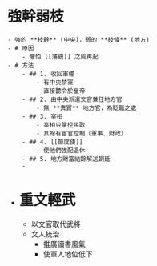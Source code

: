 # 強幹弱枝
	- 強的 **枝幹** (中央)，弱的 **枝條** (地方)
	- # 原因
		- 懼怕 [[藩鎮]] 之風再起
	- # 方法
		- ## 1. 收回軍權
			- 有中央禁軍
			  直接聽令於皇帝
		- ## 2. 由中央派遣文官兼任地方官
			- 無 **真實** 地方官，為貶職之處
		- ## 3. 宰相
			- 宰相只掌控民政
			- 其餘有宦官控制（軍事、財政）
		- ## 4. [[節度使]]
			- 使他們強配退休
		- ## 5. 地方財富結餘解送朝廷
		-
- # 重文輕武
	- 以文官取代武將
	- 文人統治
		- 推廣讀書風氣
		- 使軍人地位低下
